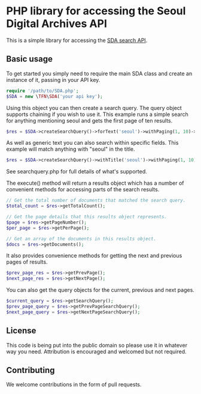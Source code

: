 # PHP library for accessing the Seoul Digital Archives API

This is a simple library for accessing the [SDA search API](https://sda17dev.github.io/sda-dev-docs/).

## Basic usage

To get started you simply need to require the main SDA class and create an
instance of it, passing in your API key.

```php
require '/path/to/SDA.php';
$SDA = new \TFN\SDA('your api key');
```

Using this object you can then create a search query. The query object supports
chaining if you wish to use it. This example runs a simple search for anything
mentioning seoul and gets the first page of ten results.

```php
$res = $SDA->createSearchQuery()->forText('seoul')->withPaging(1, 10)->execute();
```

As well as generic text you can also search within specific fields. This
example will match anything with "seoul" in the title.

```php
$res = $SDA->createSearchQuery()->withTitle('seoul')->withPaging(1, 10)->execute();
```

See searchquery.php for full details of what's supported.

The execute() method will return a results object which has a number of
convenient methods for accessing parts of the search results.

```php
// Get the total number of documents that matched the search query.
$total_count = $res->getTotalCount();

// Get the page details that this results object represents.
$page = $res->getPageNumber();
$per_page = $res->getPerPage();

// Get an array of the documents in this results object.
$docs = $res->getDocuments();
```

It also provides convenience methods for getting the next and previous pages
of results.

```php
$prev_page_res = $res->getPrevPage();
$next_page_res = $res->getNextPage();
```

You can also get the query objects for the current, previous and next pages.

```php
$current_query = $res->getSearchQuery();
$prev_page_query = $res->getPrevPageSearchQuery();
$next_page_query = $res->getNextPageSearchQuery();
```

## License

This code is being put into the public domain so please use it in whatever way
you need. Attribution is encouraged and welcomed but not required.

## Contributing

We welcome contributions in the form of pull requests.